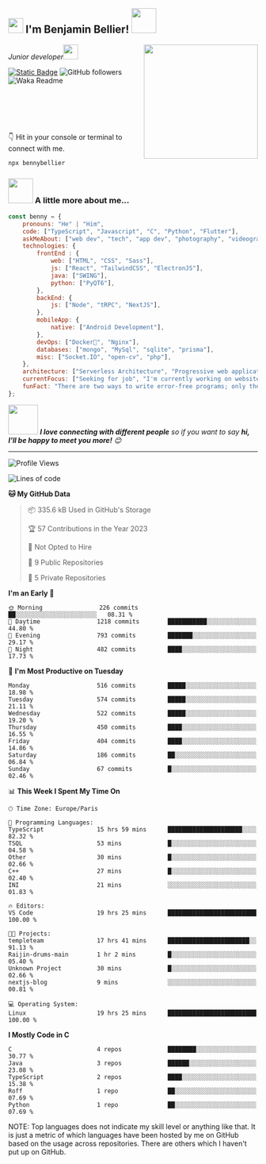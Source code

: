 <h2><img src="https://emojis.slackmojis.com/emojis/images/1531849430/4246/blob-sunglasses.gif?1531849430" width="30"/> I'm Benjamin Bellier! <img src="https://media.giphy.com/media/12oufCB0MyZ1Go/giphy.gif" width="50"></h2>
<img align='right' src="https://media.giphy.com/media/M9gbBd9nbDrOTu1Mqx/giphy.gif" width="230">
<p><em>Junior developer<img src="https://media.giphy.com/media/WUlplcMpOCEmTGBtBW/giphy.gif" width="30"> 
</em></p>

[![Static Badge](https://img.shields.io/badge/Benjamin%20Bellier-blue?style=flat-square&logo=Linkedin&logoColor=white&link=https://www.linkedin.com/in/benjamin-bellier-03934242)](https://www.linkedin.com/in/benjamin-bellier-03934242)
![GitHub followers](https://img.shields.io/github/followers/BennyBellier?label=Follow&style=social)
![Waka Readme](https://github.com/BennyBellier/BennyBellier/workflows/Waka%20Readme/badge.svg)
<!-- [![website](https://img.shields.io/badge/Website-46a2f1.svg?&style=flat-square&logo=Google-Chrome&logoColor=white&link=https://)](https://) -->

<br/><br/><br/><br/>

👇 Hit in your console or terminal to connect with me.

```bash
npx bennybellier
```

### <img src="https://media.giphy.com/media/VgCDAzcKvsR6OM0uWg/giphy.gif" width="50"> A little more about me...  

```javascript
const benny = {
    pronouns: "He" | "Him",
    code: ["TypeScript", "Javascript", "C", "Python", "Flutter"],
    askMeAbout: ["web dev", "tech", "app dev", "photography", "videography", "parkour"],
    technologies: {
        frontEnd : {
            web: ["HTML", "CSS", "Sass"],
            js: ["React", "TailwindCSS", "ElectronJS"],
            java: ["SWING"],
            python: ["PyQT6"],
        },
        backEnd: {
            js: ["Node", "tRPC", "NextJS"],
        },
        mobileApp: {
            native: ["Android Development"],
        },
        devOps: ["Docker🐳", "Nginx"],
        databases: ["mongo", "MySql", "sqlite", "prisma"],
        misc: ["Socket.IO", "open-cv", "php"],
    },
    architecture: ["Serverless Architecture", "Progressive web applications", "Single page applications"],
    currentFocus: ["Seeking for job", "I'm currently working on website of the association Temple Team"],
    funFact: "There are two ways to write error-free programs; only the third one works"
};
```

<img src="https://media.giphy.com/media/LnQjpWaON8nhr21vNW/giphy.gif" width="60"> <em><b>I love connecting with different people</b> so if you want to say <b>hi, I'll be happy to meet you more!</b> 😊</em>

---

<!--START_SECTION:waka-->
![Profile Views](http://img.shields.io/badge/Profile%20Views-18-blue)

![Lines of code](https://img.shields.io/badge/From%20Hello%20World%20I%27ve%20Written-1.4%20million%20lines%20of%20code-blue)

**🐱 My GitHub Data** 

> 📦 335.6 kB Used in GitHub's Storage 
 > 
> 🏆 57 Contributions in the Year 2023
 > 
> 🚫 Not Opted to Hire
 > 
> 📜 9 Public Repositories 
 > 
> 🔑 5 Private Repositories 
 > 
**I'm an Early 🐤** 

```text
🌞 Morning                226 commits         ██░░░░░░░░░░░░░░░░░░░░░░░   08.31 % 
🌆 Daytime                1218 commits        ███████████░░░░░░░░░░░░░░   44.80 % 
🌃 Evening                793 commits         ███████░░░░░░░░░░░░░░░░░░   29.17 % 
🌙 Night                  482 commits         ████░░░░░░░░░░░░░░░░░░░░░   17.73 % 
```
📅 **I'm Most Productive on Tuesday** 

```text
Monday                   516 commits         █████░░░░░░░░░░░░░░░░░░░░   18.98 % 
Tuesday                  574 commits         █████░░░░░░░░░░░░░░░░░░░░   21.11 % 
Wednesday                522 commits         █████░░░░░░░░░░░░░░░░░░░░   19.20 % 
Thursday                 450 commits         ████░░░░░░░░░░░░░░░░░░░░░   16.55 % 
Friday                   404 commits         ████░░░░░░░░░░░░░░░░░░░░░   14.86 % 
Saturday                 186 commits         ██░░░░░░░░░░░░░░░░░░░░░░░   06.84 % 
Sunday                   67 commits          █░░░░░░░░░░░░░░░░░░░░░░░░   02.46 % 
```


📊 **This Week I Spent My Time On** 

```text
🕑︎ Time Zone: Europe/Paris

💬 Programming Languages: 
TypeScript               15 hrs 59 mins      █████████████████████░░░░   82.32 % 
TSQL                     53 mins             █░░░░░░░░░░░░░░░░░░░░░░░░   04.58 % 
Other                    30 mins             █░░░░░░░░░░░░░░░░░░░░░░░░   02.66 % 
C++                      27 mins             █░░░░░░░░░░░░░░░░░░░░░░░░   02.40 % 
INI                      21 mins             ░░░░░░░░░░░░░░░░░░░░░░░░░   01.83 % 

🔥 Editors: 
VS Code                  19 hrs 25 mins      █████████████████████████   100.00 % 

🐱‍💻 Projects: 
templeteam               17 hrs 41 mins      ███████████████████████░░   91.13 % 
Raijin-drums-main        1 hr 2 mins         █░░░░░░░░░░░░░░░░░░░░░░░░   05.40 % 
Unknown Project          30 mins             █░░░░░░░░░░░░░░░░░░░░░░░░   02.66 % 
nextjs-blog              9 mins              ░░░░░░░░░░░░░░░░░░░░░░░░░   00.81 % 

💻 Operating System: 
Linux                    19 hrs 25 mins      █████████████████████████   100.00 % 
```

**I Mostly Code in C** 

```text
C                        4 repos             ████████░░░░░░░░░░░░░░░░░   30.77 % 
Java                     3 repos             ██████░░░░░░░░░░░░░░░░░░░   23.08 % 
TypeScript               2 repos             ████░░░░░░░░░░░░░░░░░░░░░   15.38 % 
Roff                     1 repo              ██░░░░░░░░░░░░░░░░░░░░░░░   07.69 % 
Python                   1 repo              ██░░░░░░░░░░░░░░░░░░░░░░░   07.69 % 
```




<!--END_SECTION:waka-->

NOTE: Top languages does not indicate my skill level or anything like that. It is just a metric of which languages have been hosted by me on GitHub based on the usage across repositories. There are others which I haven't put up on GitHub.
